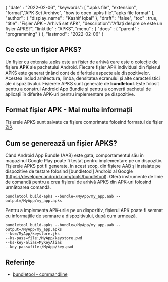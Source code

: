 
{
  "date" : "2022-02-06",
  "keywords": [ ".apks file", "extension", "format","APK Set Archive", "how to open .apks file","apks file format" ],
  "author" : {
    "display_name" : "Kashif Iqbal"
},
  "draft" : "false",
  "toc" : true,
  "title" :"Fișier APK - Arhivă set APK",
  "description":"Aflați despre ce este un fișier APKS?",
  "linktitle" : "APKS",
  "menu" : {
    "docs" : {
      "parent" : "programming"
}
},
  "lastmod" : "2022-02-06"
}

## Ce este un fișier APKS?

Un fișier cu extensia .apks este un fișier de arhivă care este o colecție de fișiere **APK** ale pachetului Android. Fiecare fișier APK individual din fișierul APKS este generat ținând cont de diferitele aspecte ale dispozitivelor. Acestea includ arhitectura, limba, densitatea ecranului și alte caracteristici ale dispozitivului. Fișierele APKS sunt generate de **bundletool**. Este folosit pentru a construi Android App Bundle și pentru a converti pachetul de aplicații în diferite APK-uri pentru implementare pe dispozitive.

## Format fișier APK - Mai multe informații

Fișierele APKS sunt salvate ca fișiere comprimate folosind formatul de fișier [ZIP](/ro/compression/zip/).

## Cum se generează un fișier APKS?

Când Android App Bundle (AAB) este gata, comportamentul său în magazinul Google Play poate fi testat pentru implementare pe un dispozitiv. Fișierele APKS pot fi generate, în acest scop, din fișiere AAB și instalate pe dispozitive de testare folosind [bundletool] Android al Google (https://developer.android.com/tools/bundletool). Oferă instrumente de linie de comandă pentru a crea fișierul de arhivă APKS din APK-uri folosind următoarea comandă.

```
bundletool build-apks --bundle=/MyApp/my_app.aab --output=/MyApp/my_app.apks
```

Pentru a implementa APK-urile pe un dispozitiv, fișierul APK poate fi semnat cu informațiile de semnare a dispozitivului, după cum urmează.

```
bundletool build-apks --bundle=/MyApp/my_app.aab --output=/MyApp/my_app.apks
--ks=/MyApp/keystore.jks
--ks-pass=file:/MyApp/keystore.pwd
--ks-key-alias=MyKeyAlias
--key-pass=file:/MyApp/key.pwd
```

## Referințe

* [bundletool - commandline](https://developer.android.com/tools/bundletool)

